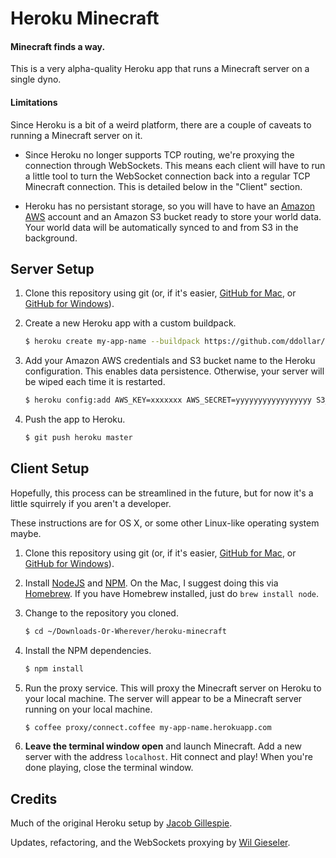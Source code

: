 # Heroku Minecraft

#### Minecraft finds a way.

This is a very alpha-quality Heroku app that runs a Minecraft server on a single dyno.

#### Limitations

Since Heroku is a bit of a weird platform, there are a couple of caveats to running a Minecraft server on it.

* Since Heroku no longer supports TCP routing, we're proxying the connection through WebSockets. This means each client will have to run a little tool to turn the WebSocket connection back into a regular TCP Minecraft connection. This is detailed below in the "Client" section.

* Heroku has no persistant storage, so you will have to have an [Amazon AWS](http://aws.amazon.com) account and an Amazon S3 bucket ready to store your world data. Your world data will be automatically synced to and from S3 in the background.

## Server Setup

1. Clone this repository using git (or, if it's easier, [GitHub for Mac](http://mac.github.com), or [GitHub for Windows](http://windows.github.com)).

2. Create a new Heroku app with a custom buildpack.

   ```bash
   $ heroku create my-app-name --buildpack https://github.com/ddollar/heroku-buildpack-multi.git
   ```

3. Add your Amazon AWS credentials and S3 bucket name to the Heroku configuration. This enables data persistence. Otherwise, your server will be wiped each time it is restarted.

   ```bash
   $ heroku config:add AWS_KEY=xxxxxxx AWS_SECRET=yyyyyyyyyyyyyyyyy S3_BUCKET=my-bucket-name
   ```

4. Push the app to Heroku.

   ```bash
   $ git push heroku master
   ```

## Client Setup

Hopefully, this process can be streamlined in the future, but for now it's a little squirrely if you aren't a developer.

These instructions are for OS X, or some other Linux-like operating system maybe.

1. Clone this repository using git (or, if it's easier, [GitHub for Mac](http://mac.github.com), or [GitHub for Windows](http://windows.github.com)).

2. Install [NodeJS](http://nodejs.org) and [NPM](https://npmjs.org). On the Mac, I suggest doing this via [Homebrew](http://brew.sh). If you have Homebrew installed, just do `brew install node`.

3. Change to the repository you cloned.

   ```bash
   $ cd ~/Downloads-Or-Wherever/heroku-minecraft
   ```

4. Install the NPM dependencies.

   ```bash
   $ npm install
   ```

5. Run the proxy service. This will proxy the Minecraft server on Heroku to your local machine. The server will appear to be a Minecraft server running on your local machine.

   ```bash
   $ coffee proxy/connect.coffee my-app-name.herokuapp.com
   ```

6. **Leave the terminal window open** and launch Minecraft. Add a new server with the address `localhost`. Hit connect and play! When you're done playing, close the terminal window.

## Credits

Much of the original Heroku setup by [Jacob Gillespie](https://github.com/jacobwgillespie).

Updates, refactoring, and the WebSockets proxying by [Wil Gieseler](https://github.com/wilg).
